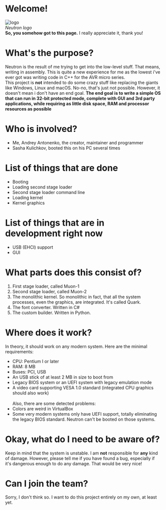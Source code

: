 # Welcome!
![logo](https://github.com/portasynthinca3/neutron/blob/master/gfx/logo_cut.png "logo")\
*Neutron logo*\
**So, you somehow got to this page.** I really appreciate it, thank you!
# What's the purpose?
Neutron is the result of me trying to get into the low-level stuff. That means, writing in assembly. This is quite a new
experience for me as the lowest i've ever got was writing code in C++ for the AVR micro series.\
This project is **not** intended to do some crazy stuff like replacing the giants like Windows, Linux and macOS. No-no, that's just not possible. However, it doesn't mean i don't have an end goal. **The end goal is to write a simple OS that can run in 32-bit protected mode, complete with GUI and 3rd party applications, while requiring as little disk space, RAM and processor resources as possible**
# Who is involved?
* Me, Andrey Antonenko, the creator, maintainer and programmer
* Sasha Kulichkov, booted this on his PC several times
# List of things that are done
* Booting
* Loading second stage loader
* Second stage loader command line
* Loading kernel
* Kernel graphics
# List of things that are in development right now
* USB (EHCI) support
* GUI
# What parts does this consist of?
1. First stage loader, called Muon-1
2. Second stage loader, called Muon-2
3. The monolithic kernel. So monolithic in fact, that all the system processes, even the graphics, are integrated. It's called Quark.
4. The font converter. Written in C#
5. The custom builder. Written in Python.
# Where does it work?
In theory, it should work on any modern system. Here are the minimal requirements:
* CPU: Pentium I or later
* RAM: 8 MB
* Buses: PCI, USB
* An USB stick of at least 2 MB in size to boot from
* Legacy BIOS system or an UEFI system with legacy emulation mode
* A video card supporting VESA 1.0 standard (integrated CPU graphics should also work)\
\
Also, there are some detected problems:
* Colors are weird in VirtualBox
* Some very modern systems only have UEFI support, totally eliminating the legacy BIOS standard. Neutron can't be booted on those systems.
# Okay, what do I need to be aware of?
Keep in mind that the system is unstable. I am **not** responsible for **any** kind of damage.
However, please tell me if you have found a bug, especially if it's dangerous enough to do any damage. That would be very nice!
# Can I join the team?
Sorry, I don't think so. I want to do this project entirely on my own, at least yet.
